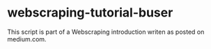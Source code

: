 # webscraping-tutorial-buser
 This script is part of a Webscraping introduction writen as posted on medium.com.
